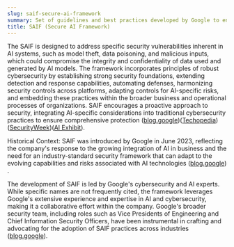 ```yaml
---
slug: saif-secure-ai-framework
summary: Set of guidelines and best practices developed by Google to enhance the security of AI systems across various applications.
title: SAIF (Secure AI Framework)
---
```


The SAIF is designed to address specific security vulnerabilities inherent in AI systems, such as model theft, data poisoning, and malicious inputs, which could compromise the integrity and confidentiality of data used and generated by AI models. The framework incorporates principles of robust cybersecurity by establishing strong security foundations, extending detection and response capabilities, automating defenses, harmonizing security controls across platforms, adapting controls for AI-specific risks, and embedding these practices within the broader business and operational processes of organizations. SAIF encourages a proactive approach to security, integrating AI-specific considerations into traditional cybersecurity practices to ensure comprehensive protection​ ([blog.google](https://blog.google/technology/safety-security/introducing-googles-secure-ai-framework/))​​ ([Techopedia](https://www.techopedia.com/definition/google-saif-secure-ai-framework))​​ ([SecurityWeek](https://www.securityweek.com/google-introduces-saif-a-framework-for-secure-ai-development-and-use/))​​ ([AI Exhibit](https://www.aiexhibit.net/ai-exhibit-research/dstg3j9yjcsr31nume3edmgg6u8mfr))​.

Historical Context: SAIF was introduced by Google in June 2023, reflecting the company's response to the growing integration of AI in business and the need for an industry-standard security framework that can adapt to the evolving capabilities and risks associated with AI technologies​ ([blog.google](https://blog.google/technology/safety-security/introducing-googles-secure-ai-framework/))​.

The development of SAIF is led by Google's cybersecurity and AI experts. While specific names are not frequently cited, the framework leverages Google's extensive experience and expertise in AI and cybersecurity, making it a collaborative effort within the company. Google's broader security team, including roles such as Vice Presidents of Engineering and Chief Information Security Officers, have been instrumental in crafting and advocating for the adoption of SAIF practices across industries​ ([blog.google](https://blog.google/technology/safety-security/introducing-googles-secure-ai-framework/))​.
